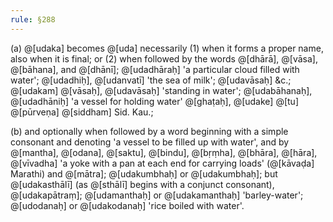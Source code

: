 ```yaml
---
rule: §288
---
```


(a) @[udaka] becomes @[uda] necessarily (1) when it forms a proper name, also when it is final; or (2) when followed by the words @[dhārā], @[vāsa], @[bāhana], and @[dhānī]; @[udadhāraḥ] 'a particular cloud filled with water'; @[udadhiḥ], @[udanvatī] 'the sea of milk'; @[udavāsaḥ] &c.; @[udakam] @[vāsaḥ], @[udavāsaḥ] 'standing in water'; @[udabāhanaḥ], @[udadhāniḥ] 'a vessel for holding water' @[ghaṭaḥ], @[udake] @[tu] @[pūrveṇa] @[siddham] Sid. Kau.;

(b) and optionally when followed by a word beginning with a simple consonant and denoting 'a vessel to be filled up with water', and by @[mantha], @[odana], @[saktu], @[bindu], @[bṛṃha], @[bhāra], @[hāra], @[vīvadha] 'a yoke with a pan at each end for carrying loads' (@[kāvaḍa] Marathi) and @[mātra]; @[udakumbhaḥ] or @[udakumbhaḥ]; but @[udakasthālī] (as @[sthālī] begins with a conjunct consonant), @[udakapātraṃ]; @[udamanthaḥ] or @[udakamanthaḥ] 'barley-water'; @[udodanaḥ] or @[udakodanaḥ] 'rice boiled with water'.